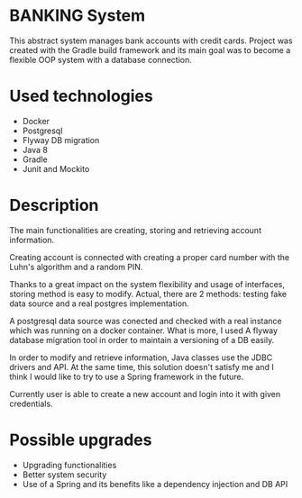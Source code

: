 # BANKING System

This abstract system manages bank accounts with credit cards.
Project was created with the Gradle build framework and its main goal was to become a flexible OOP system with a database connection.
# Used technologies
- Docker
- Postgresql
- Flyway DB migration
- Java 8
- Gradle
- Junit and Mockito

# Description
The main functionalities are creating, storing and retrieving account information.

Creating account is connected with creating a proper card number with the Luhn's algorithm and a random PIN.

Thanks to a great impact on the system flexibility and usage of interfaces, storing method is easy to modify.
Actual, there are 2 methods: testing fake data source and a real postgres implementation.

A postgresql data source was conected and checked with a real instance which was running on a docker container.
What is more, I used A flyway database migration tool in order to maintain a versioning of a DB easily.

In order to modify and retrieve information, Java classes use the JDBC drivers and API. 
At the same time, this solution doesn't satisfy me and I  think I would like to try to use a Spring framework in the future.

Currently user is able to create a new account and login into it with given credentials.


# Possible upgrades
- Upgrading functionalities
- Better system security
- Use of a Spring and its benefits like a dependency injection and DB API
  
